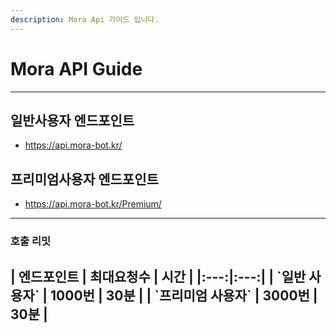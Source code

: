 ```yaml
---
description: Mora Api 가이드 입니다.
---
```


# Mora API Guide
---
## 일반사용자 엔드포인트 
- https://api.mora-bot.kr/

## 프리미엄사용자 엔드포인트
- https://api.mora-bot.kr/Premium/
---
### 호출 리밋
| 엔드포인트 | 최대요청수 | 시간 |
|:---:|:---:|
| \`일반 사용자\` | 1000번 | 30분 |
| \`프리미엄 사용자\` | 3000번 | 30분 |
---